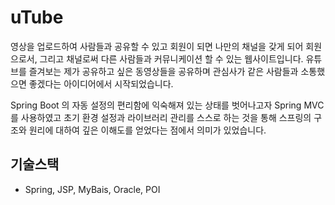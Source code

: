 # uTube
영상을 업로드하여 사람들과 공유할 수 있고 회원이 되면 나만의 채널을 갖게 되어 회원으로서, 그리고 채널로써 다른 사람들과 커뮤니케이션 할 수 있는 웹사이트입니다. 
유튜브를 즐겨보는 제가 공유하고 싶은 동영상들을 공유하며 관심사가 같은 사람들과 소통했으면 좋겠다는 아이디어에서 시작되었습니다. 

 Spring Boot 의 자동 설정의 편리함에 익숙해져 있는 상태를 벗어나고자 Spring MVC를 사용하였고 초기 환경 설정과 라이브러리 관리를 스스로 하는 것을 통해 스프링의 구조와 원리에 대하여 깊은 이해도를 얻었다는 점에서 의미가 있었습니다.

## 기술스택

- Spring, JSP, MyBais, Oracle, POI
